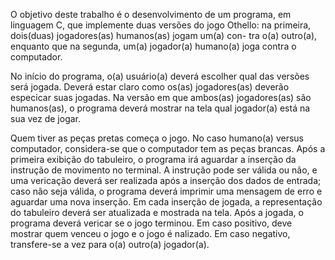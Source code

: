 O objetivo deste trabalho é o desenvolvimento de um programa, em linguagem C, que implemente
duas versões do jogo Othello: na primeira, dois(duas) jogadores(as) humanos(as) jogam um(a) con-
tra o(a) outro(a), enquanto que na segunda, um(a) jogador(a) humano(a) joga contra o computador.

No início do programa, o(a) usuário(a) deverá escolher qual das versões será jogada. Deverá
estar claro como os(as) jogadores(as) deverão especicar suas jogadas. Na versão em que ambos(as)
jogadores(as) são humanos(as), o programa deverá mostrar na tela qual jogador(a) está na sua vez
de jogar.

Quem tiver as peças pretas começa o jogo. No caso humano(a) versus computador, considera-se
que o computador tem as peças brancas. Após a primeira exibição do tabuleiro, o programa irá
aguardar a inserção da instrução de movimento no terminal. A instrução pode ser válida ou não, e
uma vericação deverá ser realizada após a inserção dos dados de entrada; caso não seja válida, o
programa deverá imprimir uma mensagem de erro e aguardar uma nova inserção.
Em cada inserção de jogada, a representação do tabuleiro deverá ser atualizada e mostrada na
tela. Após a jogada, o programa deverá vericar se o jogo terminou. Em caso positivo, deve mostrar
quem venceu o jogo e o jogo é nalizado. Em caso negativo, transfere-se a vez para o(a) outro(a)
jogador(a).
